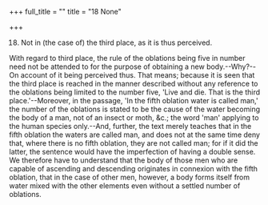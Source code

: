 +++
full_title = ""
title = "18 None"

+++


18. Not in (the case of) the third place, as it is thus perceived.

With regard to third place, the rule of the oblations being five in number need not be attended to for the purpose of obtaining a new body.--Why?--On account of it being perceived thus. That means; because it is seen that the third place is reached in the manner described without any reference to the oblations being limited to the number five, 'Live and die. That is the third place.'--Moreover, in the passage, 'In the fifth oblation water is called man,' the number of the oblations is stated to be the cause of the water becoming the body of a man, not of an insect or moth, &c.; the word 'man' applying to the human species only.--And, further, the text merely teaches that in the fifth oblation the waters are called man, and does not at the same time deny that, where there is no fifth oblation, they are not called man; for if it did the latter, the sentence would have the imperfection of having a double sense. We therefore have to understand that the body of those men who are capable of ascending and descending originates in connexion with the fifth oblation, that in the case of other men, however, a body forms itself from water mixed with the other elements even without a settled number of oblations.

